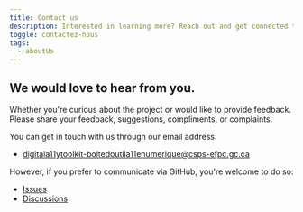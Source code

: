 ```yaml
---
title: Contact us
description: Interested in learning more? Reach out and get connected to our team.
toggle: contactez-nous
tags:
  - aboutUs
---
```


## We would love to hear from you.

Whether you're curious about the project or would like to provide feedback. Please share your feedback, suggestions, compliments, or complaints.

You can get in touch with us through our email address:

- [digitala11ytoolkit-boitedoutila11enumerique@csps-efpc.gc.ca](mailto:digitala11ytoolkit-boitedoutila11enumerique@csps-efpc.gc.ca)

However, if you prefer to communicate via GitHub, you're welcome to do so:

- [Issues](https://github.com/gc-da11yn/gc-da11yn.github.io/issues/)
- [Discussions](https://github.com/gc-da11yn/gc-da11yn.github.io/discussions)
